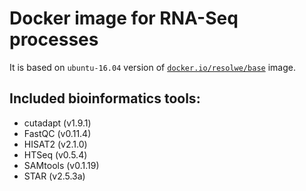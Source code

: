# Docker image for RNA-Seq processes

It is based on `ubuntu-16.04` version of [`docker.io/resolwe/base`](
https://hub.docker.com/r/resolwe/base/) image.

Included bioinformatics tools:
------------------------------
* cutadapt (v1.9.1)
* FastQC (v0.11.4)
* HISAT2 (v2.1.0)
* HTSeq (v0.5.4)
* SAMtools (v0.1.19)
* STAR (v2.5.3a)
